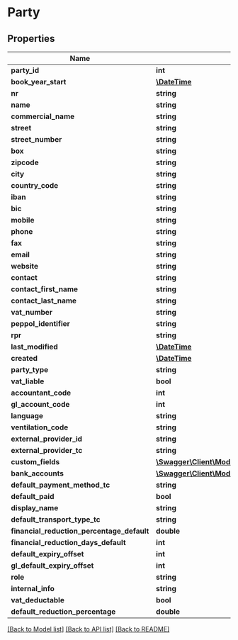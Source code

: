 # Party

## Properties
Name | Type | Description | Notes
------------ | ------------- | ------------- | -------------
**party_id** | **int** |  | [optional] 
**book_year_start** | [**\DateTime**](\DateTime.md) |  | [optional] 
**nr** | **string** |  | [optional] 
**name** | **string** |  | [optional] 
**commercial_name** | **string** |  | [optional] 
**street** | **string** |  | [optional] 
**street_number** | **string** |  | [optional] 
**box** | **string** |  | [optional] 
**zipcode** | **string** |  | [optional] 
**city** | **string** |  | [optional] 
**country_code** | **string** |  | [optional] 
**iban** | **string** |  | [optional] 
**bic** | **string** |  | [optional] 
**mobile** | **string** |  | [optional] 
**phone** | **string** |  | [optional] 
**fax** | **string** |  | [optional] 
**email** | **string** |  | [optional] 
**website** | **string** |  | [optional] 
**contact** | **string** |  | [optional] 
**contact_first_name** | **string** |  | [optional] 
**contact_last_name** | **string** |  | [optional] 
**vat_number** | **string** |  | [optional] 
**peppol_identifier** | **string** |  | [optional] 
**rpr** | **string** |  | [optional] 
**last_modified** | [**\DateTime**](\DateTime.md) |  | [optional] 
**created** | [**\DateTime**](\DateTime.md) |  | [optional] 
**party_type** | **string** |  | [optional] 
**vat_liable** | **bool** |  | [optional] 
**accountant_code** | **int** |  | [optional] 
**gl_account_code** | **int** |  | [optional] 
**language** | **string** |  | [optional] 
**ventilation_code** | **string** |  | [optional] 
**external_provider_id** | **string** |  | [optional] 
**external_provider_tc** | **string** |  | [optional] 
**custom_fields** | [**\Swagger\Client\Model\MutableKeyValuePairStringString[]**](MutableKeyValuePairStringString.md) |  | [optional] 
**bank_accounts** | [**\Swagger\Client\Model\BankAccount[]**](BankAccount.md) |  | [optional] 
**default_payment_method_tc** | **string** |  | [optional] 
**default_paid** | **bool** |  | [optional] 
**display_name** | **string** |  | [optional] 
**default_transport_type_tc** | **string** |  | [optional] 
**financial_reduction_percentage_default** | **double** |  | [optional] 
**financial_reduction_days_default** | **int** |  | [optional] 
**default_expiry_offset** | **int** |  | [optional] 
**gl_default_expiry_offset** | **int** |  | [optional] 
**role** | **string** |  | [optional] 
**internal_info** | **string** |  | [optional] 
**vat_deductable** | **bool** |  | [optional] 
**default_reduction_percentage** | **double** |  | [optional] 

[[Back to Model list]](../README.md#documentation-for-models) [[Back to API list]](../README.md#documentation-for-api-endpoints) [[Back to README]](../README.md)


